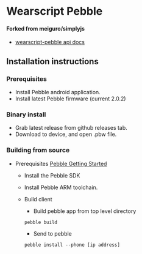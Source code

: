 # Wearscript Pebble
#### Forked from meiguro/simplyjs

* [wearscript-pebble api docs](http://www.wearscript.com/en/latest/pebble.html)

## Installation instructions
### Prerequisites
* Install Pebble android application.
* Install latest Pebble firmware (current 2.0.2)

### Binary install
* Grab latest release from github releases tab.
* Download to device, and open .pbw file.

### Building from source
* Prerequisites [Pebble Getting Started](https://developer.getpebble.com/2/getting-started/)
    * Install the Pebble SDK
    * Install Pebble ARM toolchain.     

    * Build client
        * Build pebble app from top level directory
        ```
        pebble build
        ```
        * Send to pebble
        ```
        pebble install --phone [ip address]
        ```
